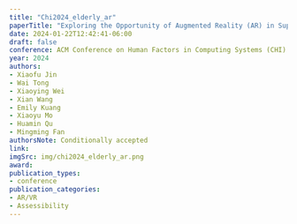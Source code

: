 ```yaml
---
title: "Chi2024_elderly_ar"
paperTitle: "Exploring the Opportunity of Augmented Reality (AR) in Supporting Older Adults Explore and Learn Smartphone Applications"
date: 2024-01-22T12:42:41-06:00
draft: false
conference: ACM Conference on Human Factors in Computing Systems (CHI)
year: 2024
authors:
- Xiaofu Jin
- Wai Tong
- Xiaoying Wei
- Xian Wang
- Emily Kuang
- Xiaoyu Mo
- Huamin Qu
- Mingming Fan
authorsNote: Conditionally accepted
link:
imgSrc: img/chi2024_elderly_ar.png
award:
publication_types:
- conference
publication_categories:
- AR/VR
- Assessibility
---
```


